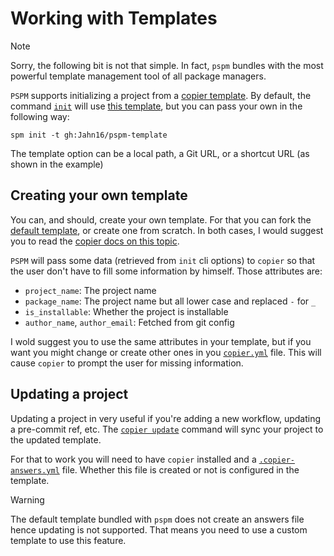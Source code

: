 # Working with Templates

> [!NOTE]
> Sorry, the following bit is not that simple. In fact, `pspm` bundles with the most powerful template management tool of all package managers.

`PSPM` supports initializing a project from a [copier template](https://github.com/copier-org/copier). By default, the command [`init`](commands/ginit.md) will use [this template](https://github.com/Jahn16/pspm-template), but you can pass your own in the following way:

```
spm init -t gh:Jahn16/pspm-template
```

The template option can be a local path, a Git URL, or a shortcut URL (as shown in the example)

## Creating your own template

You can, and should, create your own template. For that you can fork the [default template](https://github.com/Jahn16/pspm-template), or create one from scratch. In both cases, I would suggest you to read the [copier docs on this topic](https://copier.readthedocs.io/en/latest/creating/).

`PSPM` will pass some data (retrieved from `init` cli options) to `copier` so that the user don't have to fill some information by himself. Those attributes are:

- `project_name`: The project name
- `package_name`: The project name but all lower case and replaced `-` for `_` 
- `is_installable`: Whether the project is installable
- `author_name`, `author_email`: Fetched from git config

I wold suggest you to use the same attributes in your template, but if you want you might change or create other ones in you [`copier.yml`](https://copier.readthedocs.io/en/latest/configuring/#the-copieryml-file) file. This will cause `copier` to prompt the user for missing information.

## Updating a project

Updating a project in very useful if you're adding a new workflow, updating a pre-commit ref, etc. The [`copier update`](https://copier.readthedocs.io/en/latest/updating/) command will sync your project to the updated template.

For that to work you will need to have `copier` installed and a [`.copier-answers.yml`](https://copier.readthedocs.io/en/latest/configuring/#the-copier-answersyml-file) file. Whether this file is created or not is configured in the template. 

> [!WARNING]
> The default template bundled with `pspm` does not create an answers file hence updating is not supported. That means you need to use a custom template to use this feature.
